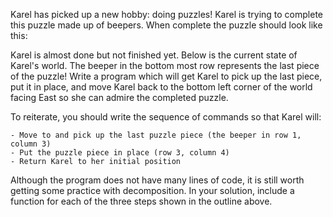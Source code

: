 Karel has picked up a new hobby: doing puzzles! Karel is trying to complete this puzzle made up of beepers. When complete the puzzle should look like this:



Karel is almost done but not finished yet. Below is the current state of Karel's world. The beeper in the bottom most row represents the last piece of the puzzle! Write a program which will get Karel to pick up the last piece, put it in place, and move Karel back to the bottom left corner of the world facing East so she can admire the completed puzzle.


To reiterate, you should write the sequence of commands so that Karel will:

    - Move to and pick up the last puzzle piece (the beeper in row 1, column 3)
    - Put the puzzle piece in place (row 3, column 4)
    - Return Karel to her initial position

Although the program does not have many lines of code, it is still worth getting some practice with decomposition. In your solution, include a function for each of the three steps shown in the outline above.